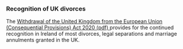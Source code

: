 ###  Recognition of UK divorces

The [ Withdrawal of the United Kingdom from the European Union (Consequential
Provisions) Act 2020 (pdf)
](http://www.irishstatutebook.ie/eli/2020/act/23/enacted/en/pdf) provides for
the continued recognition in Ireland of most divorces, legal separations and
marriage annulments granted in the UK.
